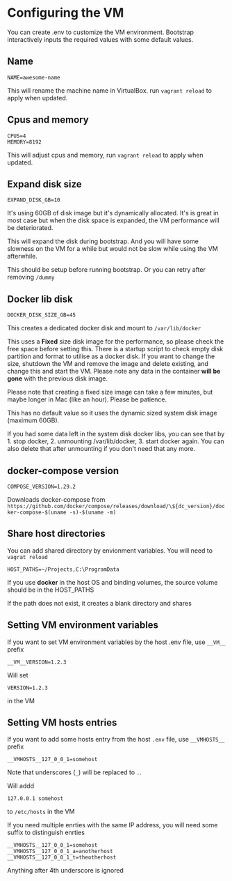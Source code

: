 <!---
title: Configuring VM
date: 2021-10-15
--->

# Configuring the VM

You can create .env to customize the VM environment. Bootstrap interactively inputs the required values with some default values.

## Name

```
NAME=awesome-name
```

This will rename the machine name in VirtualBox. run `vagrant reload` to apply when updated.

## Cpus and memory

```
CPUS=4
MEMORY=8192
```

This will adjust cpus and memory, run `vagrant reload` to apply when updated.

## Expand disk size

```
EXPAND_DISK_GB=10
```

It's using 60GB of disk image but it's dynamically allocated.
It's is great in most case but when the disk space is expanded, the VM performance will be deteriorated.

This will expand the disk during bootstrap.
And you will have some slowness on the VM for a while but would not be slow while using the VM afterwhile.

This should be setup before running bootstrap.
Or you can retry after removing `/dummy`

## Docker lib disk

```
DOCKER_DISK_SIZE_GB=45
```

This creates a dedicated docker disk and mount to `/var/lib/docker`

This uses a **Fixed** size disk image for the performance, so please check the free space before setting this.
There is a startup script to check empty disk partition and format to utilise as a docker disk.
If you want to change the size, shutdown the VM and remove the image and delete existing, and change this and start the VM. Please note any data in the container **will be gone** with the previous disk image.

Please note that creating a fixed size image can take a few minutes, but maybe longer in Mac (like an hour). Please be patience.

This has no default value so it uses the dynamic sized system disk image (maximum 60GB).

If you had some data left in the system disk docker libs, you can see that by 1. stop docker, 2. unmounting /var/lib/docker, 3. start docker again. You can also delete that after unmounting if you don't need that any more. 

## docker-compose version

```
COMPOSE_VERSION=1.29.2
```

Downloads docker-compose from `https://github.com/docker/compose/releases/download/\${dc_version}/docker-compose-$(uname -s)-$(uname -m)`

## Share host directories

You can add shared directory by envionment variables. You will need to `vagrat reload`

```
HOST_PATHS=~/Projects,C:\ProgramData
```

If you use **docker** in the host OS and binding volumes, the source volume should be in the HOST_PATHS

If the path does not exist, it creates a blank directory and shares


## Setting VM environment variables

If you want to set VM environment variables by the host .env file, use `__VM__` prefix

```
__VM__VERSION=1.2.3
```

Will set

```
VERSION=1.2.3
```

in the VM

## Setting VM hosts entries

If you want to add some hosts entry from the host `.env` file, use `__VMHOSTS__` prefix

```
__VMHOSTS__127_0_0_1=somehost
```

Note that underscores (`_`) will be replaced to `.`.

Will addd

```
127.0.0.1 somehost
```

to `/etc/hosts` in the VM

If you need multiple enrties with the same IP address, you will need some suffix to distinguish enrties

```
__VMHOSTS__127_0_0_1=somehost
__VMHOSTS__127_0_0_1_a=anotherhost
__VMHOSTS__127_0_0_1_t=theotherhost
```

Anything after 4th underscore is ignored
